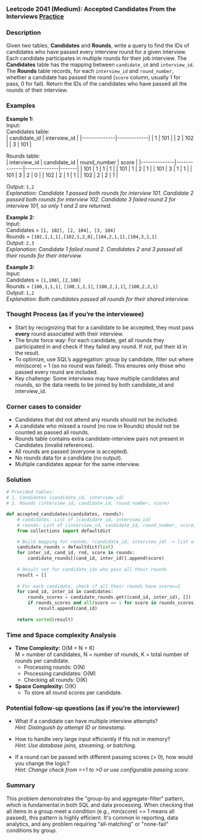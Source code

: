 ### Leetcode 2041 (Medium): Accepted Candidates From the Interviews [Practice](https://leetcode.com/problems/accepted-candidates-from-the-interviews)

### Description  
Given two tables, **Candidates** and **Rounds**, write a query to find the IDs of candidates who have passed every interview round for a given interview. Each candidate participates in multiple rounds for their job interview. The **Candidates** table has the mapping between `candidate_id` and `interview_id`. The **Rounds** table records, for each `interview_id` and `round_number`, whether a candidate has passed the round (`score` column, usually 1 for pass, 0 for fail). Return the IDs of the candidates who have passed all the rounds of their interview.

### Examples  

**Example 1:**  
Input:  
Candidates table:  
| candidate_id | interview_id |
|--------------|-------------|
| 1            | 101         |
| 2            | 102         |
| 3            | 101         |

Rounds table:  
| interview_id | candidate_id | round_number | score |
|--------------|--------------|--------------|-------|
| 101          | 1            | 1            | 1     |
| 101          | 1            | 2            | 1     |
| 101          | 3            | 1            | 1     |
| 101          | 3            | 2            | 0     |
| 102          | 2            | 1            | 1     |
| 102          | 2            | 2            | 1     |

Output: `1,2`  
*Explanation: Candidate 1 passed both rounds for interview 101. Candidate 2 passed both rounds for interview 102. Candidate 3 failed round 2 for interview 101, so only 1 and 2 are returned.*

**Example 2:**  
Input:  
Candidates = `[1, 102], [2, 104], [3, 104]`  
Rounds = `[102,1,1,1],[102,1,2,0],[104,2,1,1],[104,3,1,1]`  
Output: `2,3`  
*Explanation: Candidate 1 failed round 2. Candidates 2 and 3 passed all their rounds for their interview.*

**Example 3:**  
Input:  
Candidates = `[1,100]`, `[2,100]`  
Rounds = `[100,1,1,1]`, `[100,1,2,1]`, `[100,2,1,1]`, `[100,2,2,1]`  
Output: `1,2`  
*Explanation: Both candidates passed all rounds for their shared interview.*

### Thought Process (as if you’re the interviewee)  
- Start by recognizing that for a candidate to be accepted, they must pass **every** round associated with their interview.
- The brute force way: For each candidate, get all rounds they participated in and check if they failed any round. If not, put their id in the result.
- To optimize, use SQL’s aggregation: group by candidate, filter out where min(score) = 1 (so no round was failed). This ensures only those who passed every round are included.
- Key challenge: Some interviews may have multiple candidates and rounds, so the data needs to be joined by both candidate_id and interview_id.

### Corner cases to consider  
- Candidates that did not attend any rounds should not be included.
- A candidate who missed a round (no row in Rounds) should not be counted as passed all rounds.
- Rounds table contains extra candidate-interview pairs not present in Candidates (invalid references).
- All rounds are passed (everyone is accepted).
- No rounds data for a candidate (no output).
- Multiple candidates appear for the same interview.

### Solution

```python
# Provided tables:
# 1. Candidates (candidate_id, interview_id)
# 2. Rounds (interview_id, candidate_id, round_number, score)

def accepted_candidates(candidates, rounds):
    # candidates: List of [candidate_id, interview_id]
    # rounds: List of [interview_id, candidate_id, round_number, score]
    from collections import defaultdict

    # Build mapping for rounds: (candidate_id, interview_id) -> list of scores
    candidate_rounds = defaultdict(list)
    for inter_id, cand_id, rnd, score in rounds:
        candidate_rounds[(cand_id, inter_id)].append(score)
    
    # Result set for candidate_ids who pass all their rounds
    result = []
    
    # For each candidate, check if all their rounds have score==1
    for cand_id, inter_id in candidates:
        rounds_scores = candidate_rounds.get((cand_id, inter_id), [])
        if rounds_scores and all(score == 1 for score in rounds_scores):
            result.append(cand_id)
    
    return sorted(result)
```

### Time and Space complexity Analysis  

- **Time Complexity:** O(M + N + K)  
  M = number of candidates, N = number of rounds, K = total number of rounds per candidate.  
  - Processing rounds: O(N)
  - Processing candidates: O(M)
  - Checking all rounds: O(K)
- **Space Complexity:** O(K)  
  - To store all round scores per candidate.

### Potential follow-up questions (as if you’re the interviewer)  

- What if a candidate can have multiple interview attempts?  
  *Hint: Distinguish by attempt ID or timestamp.*

- How to handle very large input efficiently if fits not in memory?  
  *Hint: Use database joins, streaming, or batching.*

- If a round can be passed with different passing scores (> 0), how would you change the logic?  
  *Hint: Change check from ==1 to >0 or use configurable passing score.*

### Summary
This problem demonstrates the "group-by and aggregate-filter" pattern, which is fundamental in both SQL and data processing. When checking that all items in a group meet a condition (e.g., min(score) == 1 means all passed), this pattern is highly efficient. It's common in reporting, data analytics, and any problem requiring "all-matching" or "none-fail" conditions by group.